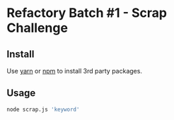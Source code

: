 # Refactory Batch #1 - Scrap Challenge

## Install

Use [yarn](https://yarnpkg.com) or [npm](https://npmjs.com) to install 3rd party packages.

## Usage

```bash
node scrap.js 'keyword'
```
